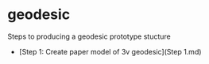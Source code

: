 geodesic
========

Steps to producing a geodesic prototype stucture

 * [Step 1: Create paper model of 3v geodesic](Step 1.md)
